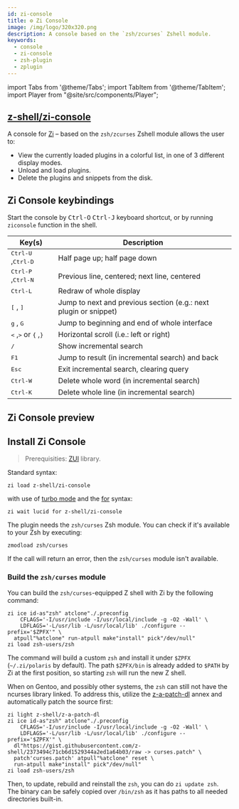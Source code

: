 ```yaml
---
id: zi-console
title: ⚙️ Zi Console
image: /img/logo/320x320.png
description: A console based on the `zsh/zcurses` Zshell module.
keywords:
  - console
  - zi-console
  - zsh-plugin
  - zplugin
---
```


<!-- @format -->

import Tabs from '@theme/Tabs';
import TabItem from '@theme/TabItem';
import Player from "@site/src/components/Player";

## <i class="fa-brands fa-github"></i> [z-shell/zi-console][]

A console for [Zi][] – based on the `zsh/zcurses` Zshell module allows the user to:

- View the currently loaded plugins in a colorful list, in one of 3 different display modes.
- Unload and load plugins.
- Delete the plugins and snippets from the disk.

## Zi Console keybindings

Start the console by <kbd>Ctrl-O</kbd> <kbd>Ctrl-J</kbd> keyboard shortcut, or by running `ziconsole` function in the shell.

<div className="apitable">

| Key(s)                                                                   | Description                                                      |
| ------------------------------------------------------------------------ | ---------------------------------------------------------------- |
| <kbd>Ctrl-U</kbd> ,<kbd>Ctrl-D</kbd>                                     | Half page up; half page down                                     |
| <kbd>Ctrl-P</kbd> ,<kbd>Ctrl-N</kbd>                                     | Previous line, centered; next line, centered                     |
| <kbd>Ctrl-L</kbd>                                                        | Redraw of whole display                                          |
| <kbd>[</kbd> , <kbd>]</kbd>                                              | Jump to next and previous section (e.g.: next plugin or snippet) |
| <kbd>g</kbd> , <kbd>G</kbd>                                              | Jump to beginning and end of whole interface                     |
| <kbd>&lt;</kbd> ,<kbd>&gt;</kbd> or <kbd>&#123;</kbd> ,<kbd>&#125;</kbd> | Horizontal scroll (i.e.: left or right)                          |
| <kbd>/</kbd>                                                             | Show incremental search                                          |
| <kbd>F1</kbd>                                                            | Jump to result (in incremental search) and back                  |
| <kbd>Esc</kbd>                                                           | Exit incremental search, clearing query                          |
| <kbd>Ctrl-W</kbd>                                                        | Delete whole word (in incremental search)                        |
| <kbd>Ctrl-K</kbd>                                                        | Delete whole line (in incremental search)                        |

</div>

## Zi Console preview

<Player
  src='https://asciinema.org/a/512999.cast'
  rows={21}
  cols={125}
  speed={1.5}
  idleTimeLimit={1}
  preload
/>

## Install Zi Console

> Prerequisities: [ZUI][z-shell/zui] library.

<Tabs>
  <TabItem value="standard" label="Standard" default>

Standard syntax:

```shell
zi load z-shell/zi-console
```

  </TabItem>
  <TabItem value="turbo-mode" label="Turbo mode" default>

with use of [turbo mode][4] and the [for][5] syntax:

```shell
zi wait lucid for z-shell/zi-console
```

  </TabItem>
</Tabs>

The plugin needs the `zsh/curses` Zsh module. You can check if it's available to your Zsh by executing:

```shell
zmodload zsh/curses
```

If the call will return an error, then the `zsh/curses` module isn't available.

### Build the `zsh/curses` module

You can build the `zsh/curses`-equipped Z shell with Zi by the following command:

```shell showLineNumbers
zi ice id-as"zsh" atclone"./.preconfig
    CFLAGS='-I/usr/include -I/usr/local/include -g -O2 -Wall' \
    LDFLAGS='-L/usr/lib -L/usr/local/lib' ./configure --prefix='$ZPFX'" \
  atpull"%atclone" run-atpull make"install" pick"/dev/null"
zi load zsh-users/zsh
```

The command will build a custom `zsh` and install it under `$ZPFX` (`~/.zi/polaris` by default). The path `$ZPFX/bin` is already added to `$PATH` by Zi at the first position, so starting `zsh` will run the new Z shell.

When on Gentoo, and possibly other systems, the `zsh` can still not have the ncurses library linked. To address this, utilize the [z-a-patch-dl][6] annex and automatically patch the source first:

```shell showLineNumbers
zi light z-shell/z-a-patch-dl
zi ice id-as"zsh" atclone"./.preconfig
    CFLAGS='-I/usr/include -I/usr/local/include -g -O2 -Wall' \
    LDFLAGS='-L/usr/lib -L/usr/local/lib' ./configure --prefix='$ZPFX'" \
  dl"https://gist.githubusercontent.com/z-shell/2373494c71cb6d1529344a2ed1a64b03/raw -> curses.patch" \
  patch'curses.patch' atpull"%atclone" reset \
  run-atpull make"install" pick"/dev/null"
zi load zsh-users/zsh
```

Then, to update, rebuild and reinstall the `zsh`, you can do `zi update zsh`. The binary can be safely copied over `/bin/zsh` as it has paths to all needed directories built-in.

[zi]: https://github.com/z-shell/zi
[z-shell/zui]: https://github.com/z-shell/zui
[4]: /docs/getting_started/overview#turbo-mode-zsh--53
[5]: /docs/guides/syntax/for
[6]: https://github.com/z-shell/z-a-patch-dl
[z-shell/zi-console]: https://github.com/z-shell/zi-console
